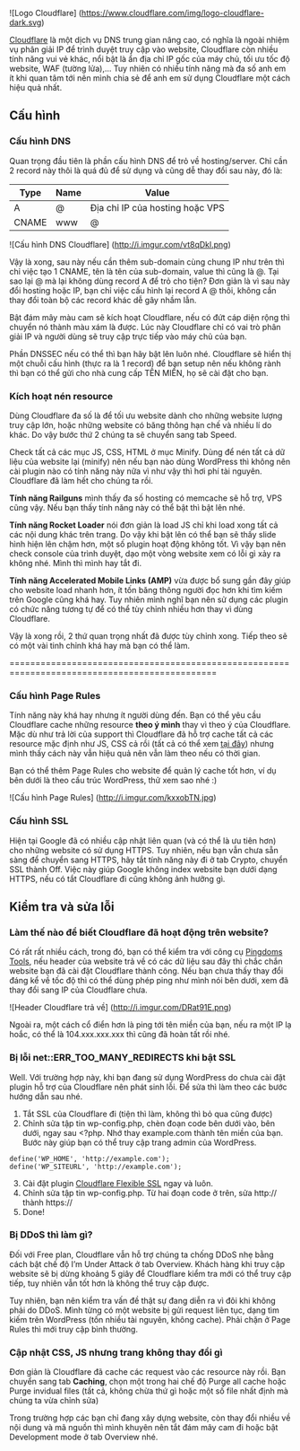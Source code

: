 ![Logo Cloudflare] (https://www.cloudflare.com/img/logo-cloudflare-dark.svg)

[Cloudflare](https://cloudflare.com) là một dịch vụ DNS trung gian nâng cao, có nghĩa là ngoài nhiệm vụ phân giải IP để trình duyệt truy cập vào website, Cloudflare còn nhiều tính năng vui vẻ khác, nổi bật là ẩn địa chỉ IP gốc của máy chủ, tối ưu tốc độ website, WAF (tường lửa),… Tuy nhiên có nhiều tính năng mà đa số anh em ít khi quan tâm tới nên mình chia sẻ để anh em sử dụng Cloudflare một cách hiệu quả nhất.

## Cấu hình

### Cấu hình DNS

Quan trọng đầu tiên là phần cấu hình DNS để trỏ về hosting/server. Chỉ cần 2 record này thôi là quá đủ để sử dụng và cũng dễ thay đổi sau này, đó là:

Type | Name | Value
-----|------|------
A|@|Địa chỉ IP của hosting hoặc VPS
CNAME|www|@

![Cấu hình DNS Cloudflare]
(http://i.imgur.com/vt8qDkl.png)

Vậy là xong, sau này nếu cần thêm sub-domain cùng chung IP như trên thì chỉ việc tạo 1 CNAME, tên là tên của sub-domain, value thì cũng là @. Tại sao lại @ mà lại không dùng record A để trỏ cho tiện? Đơn giản là vì sau này đổi hosting hoặc IP, bạn chỉ việc cấu hình lại record A @ thôi, không cần thay đổi toàn bộ các record khác dễ gây nhầm lẫn.

Bật đám mây màu cam sẽ kích hoạt Cloudflare, nếu có đứt cáp diện rộng thì chuyển nó thành màu xám là được. Lúc này Cloudflare chỉ có vai trò phân giải IP và người dùng sẽ truy cập trực tiếp vào máy chủ của bạn.

Phần DNSSEC nếu có thể thì bạn hãy bật lên luôn nhé. Cloudflare sẽ hiển thị một chuỗi cấu hình (thực ra là 1 record) để bạn setup nên nếu không rành thì bạn có thể gửi cho nhà cung cấp TÊN MIỀN, họ sẽ cài đặt cho bạn.

### Kích hoạt nén resource

Dùng Cloudflare đa số là để tối ưu website dành cho những website lượng truy cập lớn, hoặc những website có băng thông hạn chế và nhiều lí do khác. Do vậy bước thứ 2 chúng ta sẽ chuyển sang tab Speed.

Check tất cả các mục JS, CSS, HTML ở mục Minify. Dùng để nén tất cả dữ liệu của website lại (minify) nên nếu bạn nào dùng WordPress thì không nên cài plugin nào có tính năng này nữa vì như vậy thì hơi phí tài nguyên. Cloudflare đã làm hết cho chúng ta rồi.

**Tính năng Railguns** mình thấy đa số hosting có memcache sẽ hỗ trợ, VPS cũng vậy. Nếu bạn thấy tính năng này có thể bật thì bật lên nhé.

**Tính năng Rocket Loader** nói đơn giản là load JS chỉ khi load xong tất cả các nội dung khác trên trang. Do vậy khi bật lên có thể bạn sẽ thấy slide hình hiện lên chậm hơn, một số plugin hoạt động không tốt. Vì vậy bạn nên check console của trình duyệt, dạo một vòng website xem có lỗi gì xảy ra không nhé. Mình thì mình hay tắt đi.

**Tính năng Accelerated Mobile Links (AMP)** vừa được bổ sung gần đây giúp cho website load nhanh hơn, ít tốn băng thông người đọc hơn khi tìm kiếm trên Google cũng khá hay. Tuy nhiên mình nghĩ bạn nên sử dụng các plugin có chức năng tương tự để có thể tùy chỉnh nhiều hơn thay vì dùng Cloudflare.

Vậy là xong rồi, 2 thứ quan trọng nhất đã được tùy chỉnh xong. Tiếp theo sẽ có một vài tinh chỉnh khá hay mà bạn có thể làm.

==============================================================================================

### Cấu hình Page Rules

Tính năng này khá hay nhưng ít người dùng đến. Bạn có thể yêu cầu Cloudflare cache những resource **theo ý mình** thay vì theo ý của Cloudflare. Mặc dù như trả lời của support thì Cloudflare đã hỗ trợ cache tất cả các resource mặc định như JS, CSS cả rồi (tất cả có thể xem [tại đây](https://support.cloudflare.com/hc/en-us/articles/200172516-Which-file-extensions-does-CloudFlare-cache-for-static-content-)) nhưng mình thấy cách này vẫn hiệu quả nên vẫn làm theo nếu có thời gian.

Bạn có thể thêm Page Rules cho website để quản lý cache tốt hơn, ví dụ bên dưới là theo cấu trúc WordPress, thử xem sao nhé :)

![Cấu hình Page Rules]
(http://i.imgur.com/kxxobTN.jpg)

### Cấu hình SSL

Hiện tại Google đã có nhiều cập nhật liên quan (và có thể là ưu tiên hơn) cho những website có sử dụng HTTPS. Tuy nhiên, nếu bạn vẫn chưa sẵn sàng để chuyển sang HTTPS, hãy tắt tính năng này đi ở tab Crypto, chuyển SSL thành Off. Việc này giúp Google không index website bạn dưới dạng HTTPS, nếu có tắt Cloudflare đi cũng không ảnh hưởng gì.

## Kiểm tra và sửa lỗi

### Làm thế nào để biết Cloudflare đã hoạt động trên website?

Có rất rất nhiều cách, trong đó, bạn có thể kiểm tra với công cụ [Pingdoms Tools](https://tools.pingdom.com), nếu header của website trả về có các dữ liệu sau đây thì chắc chắn website bạn đã cài đặt Cloudflare thành công. Nếu bạn chưa thấy thay đổi đáng kể về tốc độ thì có thể dùng phép ping như mình nói bên dưới, xem đã thay đổi sang IP của Cloudflare chưa.

![Header Cloudflare trả về]
(http://i.imgur.com/DRat91E.png)

Ngoài ra, một cách cổ điển hơn là ping tới tên miền của bạn, nếu ra một IP lạ hoắc, có thể là 104.xxx.xxx.xxx thì cũng đã hoàn tất rồi nhé.

### Bị lỗi net::ERR_TOO_MANY_REDIRECTS khi bật SSL

Well. Với trường hợp này, khi bạn đang sử dụng WordPress do chưa cài đặt plugin hỗ trợ của Cloudflare nên phát sinh lỗi. Để sửa thì làm theo các bước hướng dẫn sau nhé.

1. Tắt SSL của Cloudflare đi (tiện thì làm, không thì bỏ qua cũng được)
2. Chỉnh sửa tập tin wp-config.php, chèn đoạn code bên dưới vào, bên dưới, ngay sau <?php. Nhớ thay example.com thành tên miền của bạn. Bước này giúp bạn có thể truy cập trang admin của WordPress.

```
define('WP_HOME', 'http://example.com');
define('WP_SITEURL', 'http://example.com');
```

3. Cài đặt plugin [Cloudflare Flexible SSL](https://vi.wordpress.org/plugins/cloudflare-flexible-ssl/) ngay và luôn.
4. Chỉnh sửa tập tin wp-config.php. Từ hai đoạn code ở trên, sửa http:// thành https://
5. Done!

### Bị DDoS thì làm gì?

Đối với Free plan, Cloudflare vẫn hỗ trợ chúng ta chống DDoS nhẹ bằng cách bật chế độ I’m Under Attack ở tab Overview. Khách hàng khi truy cập website sẽ bị dừng khoảng 5 giây để Cloudflare kiểm tra mới có thể truy cập tiếp, tuy nhiên vẫn tốt hơn là không thể truy cập được.

Tuy nhiên, bạn nên kiểm tra vấn đề thật sự đang diễn ra vì đôi khi không phải do DDoS. Mình từng có một website bị gửi request liên tục, dạng tìm kiếm trên WordPress (tốn nhiều tài nguyên, không cache). Phải chặn ở Page Rules thì mới truy cập bình thường.

### Cập nhật CSS, JS nhưng trang không thay đổi gì

Đơn giản là Cloudflare đã cache các request vào các resource này rồi. Bạn chuyển sang tab **Caching**, chọn một trong hai chế độ Purge all cache hoặc Purge invidual files (tất cả, không chừa thứ gì hoặc một số file nhất định mà chúng ta vừa chỉnh sửa)

Trong trường hợp các bạn chỉ đang xây dựng website, còn thay đổi nhiều về nội dung và mã nguồn thì mình khuyên nên tắt đám mây cam đi hoặc bật Development mode ở tab Overview nhé.
